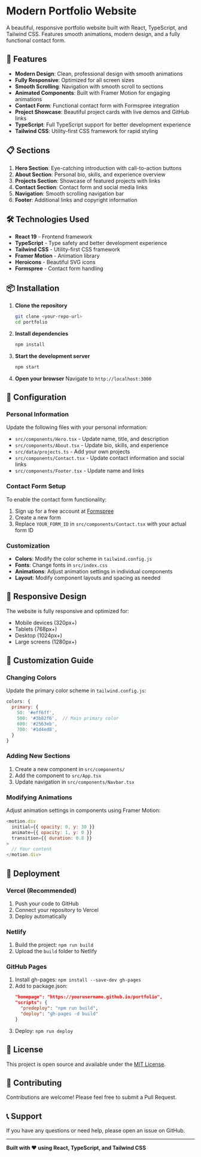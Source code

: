 # Modern Portfolio Website

A beautiful, responsive portfolio website built with React, TypeScript, and Tailwind CSS. Features smooth animations, modern design, and a fully functional contact form.

## 🚀 Features

- **Modern Design**: Clean, professional design with smooth animations
- **Fully Responsive**: Optimized for all screen sizes
- **Smooth Scrolling**: Navigation with smooth scroll to sections
- **Animated Components**: Built with Framer Motion for engaging animations
- **Contact Form**: Functional contact form with Formspree integration
- **Project Showcase**: Beautiful project cards with live demos and GitHub links
- **TypeScript**: Full TypeScript support for better development experience
- **Tailwind CSS**: Utility-first CSS framework for rapid styling

## 📋 Sections

1. **Hero Section**: Eye-catching introduction with call-to-action buttons
2. **About Section**: Personal bio, skills, and experience overview
3. **Projects Section**: Showcase of featured projects with links
4. **Contact Section**: Contact form and social media links
5. **Navigation**: Smooth scrolling navigation bar
6. **Footer**: Additional links and copyright information

## 🛠️ Technologies Used

- **React 19** - Frontend framework
- **TypeScript** - Type safety and better development experience
- **Tailwind CSS** - Utility-first CSS framework
- **Framer Motion** - Animation library
- **Heroicons** - Beautiful SVG icons
- **Formspree** - Contact form handling

## 📦 Installation

1. **Clone the repository**
   ```bash
   git clone <your-repo-url>
   cd portfolio
   ```

2. **Install dependencies**
   ```bash
   npm install
   ```

3. **Start the development server**
   ```bash
   npm start
   ```

4. **Open your browser**
   Navigate to `http://localhost:3000`

## 🔧 Configuration

### Personal Information
Update the following files with your personal information:

- `src/components/Hero.tsx` - Update name, title, and description
- `src/components/About.tsx` - Update bio, skills, and experience
- `src/data/projects.ts` - Add your own projects
- `src/components/Contact.tsx` - Update contact information and social links
- `src/components/Footer.tsx` - Update name and links

### Contact Form Setup
To enable the contact form functionality:

1. Sign up for a free account at [Formspree](https://formspree.io)
2. Create a new form
3. Replace `YOUR_FORM_ID` in `src/components/Contact.tsx` with your actual form ID

### Customization
- **Colors**: Modify the color scheme in `tailwind.config.js`
- **Fonts**: Change fonts in `src/index.css`
- **Animations**: Adjust animation settings in individual components
- **Layout**: Modify component layouts and spacing as needed

## 📱 Responsive Design

The website is fully responsive and optimized for:
- Mobile devices (320px+)
- Tablets (768px+)
- Desktop (1024px+)
- Large screens (1280px+)

## 🎨 Customization Guide

### Changing Colors
Update the primary color scheme in `tailwind.config.js`:

```javascript
colors: {
  primary: {
    50: '#eff6ff',
    500: '#3b82f6',  // Main primary color
    600: '#2563eb',
    700: '#1d4ed8',
  }
}
```

### Adding New Sections
1. Create a new component in `src/components/`
2. Add the component to `src/App.tsx`
3. Update navigation in `src/components/Navbar.tsx`

### Modifying Animations
Adjust animation settings in components using Framer Motion:

```javascript
<motion.div
  initial={{ opacity: 0, y: 30 }}
  animate={{ opacity: 1, y: 0 }}
  transition={{ duration: 0.8 }}
>
  // Your content
</motion.div>
```

## 🚀 Deployment

### Vercel (Recommended)
1. Push your code to GitHub
2. Connect your repository to Vercel
3. Deploy automatically

### Netlify
1. Build the project: `npm run build`
2. Upload the `build` folder to Netlify

### GitHub Pages
1. Install gh-pages: `npm install --save-dev gh-pages`
2. Add to package.json:
   ```json
   "homepage": "https://yourusername.github.io/portfolio",
   "scripts": {
     "predeploy": "npm run build",
     "deploy": "gh-pages -d build"
   }
   ```
3. Deploy: `npm run deploy`

## 📄 License

This project is open source and available under the [MIT License](LICENSE).

## 🤝 Contributing

Contributions are welcome! Please feel free to submit a Pull Request.

## 📞 Support

If you have any questions or need help, please open an issue on GitHub.

---

**Built with ❤️ using React, TypeScript, and Tailwind CSS** 
